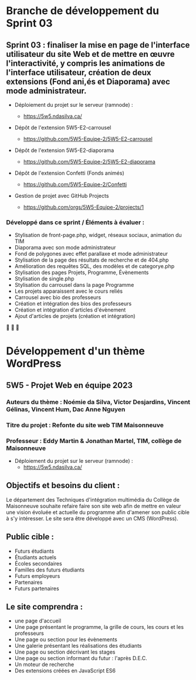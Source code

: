 # Branche de développement du Sprint 03

## Sprint 03 : finaliser la mise en page de l'interface utilisateur du site Web et de mettre en œuvre l'interactivité, y compris les animations de l'interface utilisateur, création de deux extensions (Fond ani,és et Diaporama) avec mode administrateur.

- Déploiement du projet sur le serveur (ramnode) :
  - https://5w5.ndasilva.ca/

- Dépôt de l'extension 5W5-E2-carrousel
  - https://github.com/5W5-Equipe-2/5W5-E2-carrousel
  
- Dépôt de l'extension 5W5-E2-diaporama
  - https://github.com/5W5-Equipe-2/5W5-E2-diaporama

- Dépôt de l'extension Confetti (Fonds animés)
  - https://github.com/5W5-Equipe-2/Confetti

- Gestion de projet avec GitHub Projects
  - https://github.com/orgs/5W5-Equipe-2/projects/1

 ### Développé dans ce sprint / Éléments à évaluer :
- Stylisation de front-page.php, widget, réseaux sociaux, animation du TIM
- Diaporama avec son mode administrateur
- Fond de polygones avec effet parallaxe et mode administrateur
- Stylisation de la page des résultats de recherche et de 404.php
- Amélioration des requêtes SQL, des modèles et de categorye.php
- Stylisation des pages Projets, Programme, Évènements
- Stylisation de single.php
- Stylisation du carrousel dans la page Programme
- Les projets apparaissent avec le cours reliés
- Carrousel avec bio des professeurs
- Création et intégration des bios des professeurs
- Création et intégration d'articles d'évènement
- Ajout d'articles de projets (création et intégration)


🔷 🔶 🔷
# Développement d'un thème WordPress 
## 5W5 - Projet Web en équipe 2023
### Auteurs du thème : Noémie da Silva, Victor Desjardins, Vincent Gélinas, Vincent Hum, Dac Anne Nguyen
### Titre du projet : Refonte du site web TIM Maisonneuve
### Professeur : Eddy Martin & Jonathan Martel, TIM, collège de Maisonneuve

- Déploiement du projet sur le serveur (ramnode) :
  - https://5w5.ndasilva.ca/
 
 
## Objectifs et besoins du client :
  Le département des Techniques d'intégration multimédia du Collège de Maisonneuve souhaite refaire faire son site web afin de mettre en valeur une vision évoluée et actuelle du programme afin d'amener son public cible à s'y intéresser. Le site sera être développé avec un CMS (WordPress).

## Public cible :
  - Futurs étudiants
  - Étudiants actuels
  - Écoles secondaires
  - Familles des futurs étudiants
  - Futurs employeurs
  - Partenaires
  - Futurs partenaires

## Le site comprendra :  
  - une page d'accueil
  - Une page présentant le programme, la grille de cours, les cours et les professeurs
  - Une page ou section pour les évènements
  - Une galerie présentant les réalisations des étudiants
  - Une page ou section décrivant les stages
  - Une page ou section informant du futur : l'après D.E.C.
  - Un moteur de recherche
  - Des extensions créées en JavaScript ES6
  




